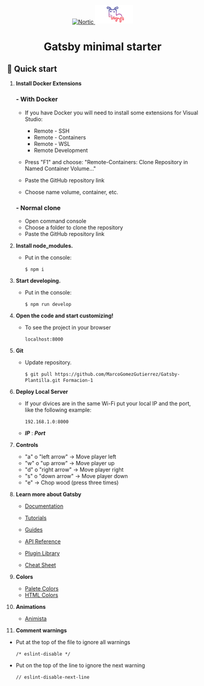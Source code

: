 <p align="center">
  <a href="https://nortic.es/">
    <img alt="Nortic" src="https://www.nortic.es/wp-content/uploads/2015/03/Logo_Nortic_1200.png" width="200" />
  </a>
  <a href="https://www.digitaliagbe.com/">
    <img alt="Digitalia" src="src/images/utils/digitalia_logo.png" width="100">
  </a>
</p>
<h1 align="center">
  Gatsby minimal starter
</h1>

## 🚀 Quick start

1.  **Install Docker Extensions**

    ### **- With Docker**
      - If you have Docker you will need to install some extensions for Visual Studio:

        + Remote - SSH
        + Remote - Containers
        + Remote - WSL
        + Remote Development

      - Press "F1" and choose: "Remote-Containers: Clone Repository in Named Container Volume..."
      - Paste the GitHub repository link
      - Choose name volume, container, etc.

    ### **- Normal clone**

      - Open command console 
      - Choose a folder to clone the repository
      - Paste the GitHub repository link

2.  **Install node_modules.**

    - Put in the console:

      ``` 
      $ npm i 
      ```
    

3.  **Start developing.**

    - Put in the console:

      ```
      $ npm run develop
      ```


4.  **Open the code and start customizing!**

    - To see the project in your browser

      ```
      localhost:8000
      ```

5. **Git**

    - Update repository.
      ```
      $ git pull https://github.com/MarcoGomezGutierrez/Gatsby-Plantilla.git Formacion-1
      ```

6. **Deploy Local Server**

    - If your divices are in the same Wi-Fi put your local IP and the port, like the following example:
      ```
      192.168.1.0:8000
      ```
    - ***IP*** : ***Port***

7. **Controls**

    + "a" o "left arrow" -> Move player left
    + "w" o "up arrow" -> Move player up
    + "d" o "right arrow" -> Move player right
    + "s" o "down arrow" -> Move player down
    + "e" -> Chop wood (press three times)

8.  **Learn more about Gatsby**

    - [Documentation](https://www.gatsbyjs.com/docs/?utm_source=starter&utm_medium=readme&utm_campaign=minimal-starter)

    - [Tutorials](https://www.gatsbyjs.com/tutorial/?utm_source=starter&utm_medium=readme&utm_campaign=minimal-starter)

    - [Guides](https://www.gatsbyjs.com/tutorial/?utm_source=starter&utm_medium=readme&utm_campaign=minimal-starter)

    - [API Reference](https://www.gatsbyjs.com/docs/api-reference/?utm_source=starter&utm_medium=readme&utm_campaign=minimal-starter)

    - [Plugin Library](https://www.gatsbyjs.com/plugins?utm_source=starter&utm_medium=readme&utm_campaign=minimal-starter)

    - [Cheat Sheet](https://www.gatsbyjs.com/docs/cheat-sheet/?utm_source=starter&utm_medium=readme&utm_campaign=minimal-starter)


9. **Colors**

    - [Palete Colors](https://coolors.co/)
    - [HTML Colors](https://htmlcolorcodes.com/es/)


10. **Animations**

    - [Animista](https://animista.net/)

11. **Comment warnings**

  - Put at the top of the file to ignore all warnings

    ```
    /* eslint-disable */
    ```
    
  - Put on the top of the line to ignore the next warning

    ```
    // eslint-disable-next-line
    ```
